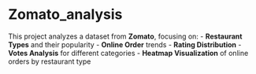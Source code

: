 # Zomato_analysis
This project analyzes a dataset from **Zomato**, focusing on: - **Restaurant Types** and their popularity - **Online Order** trends - **Rating Distribution** - **Votes Analysis** for different categories - **Heatmap Visualization** of online orders by restaurant type

